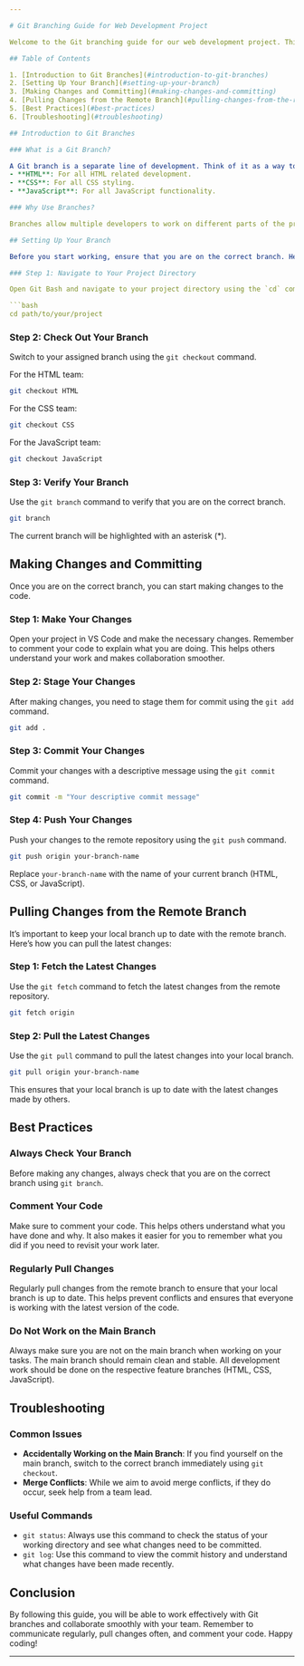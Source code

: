 ```yaml
---

# Git Branching Guide for Web Development Project

Welcome to the Git branching guide for our web development project. This document is designed to help you understand how to use Git branches efficiently as we work through the HTML, CSS, and JavaScript stages of our project. This guide will cover everything you need to know about working with branches, making commits, pulling changes, and ensuring smooth collaboration. 

## Table of Contents

1. [Introduction to Git Branches](#introduction-to-git-branches)
2. [Setting Up Your Branch](#setting-up-your-branch)
3. [Making Changes and Committing](#making-changes-and-committing)
4. [Pulling Changes from the Remote Branch](#pulling-changes-from-the-remote-branch)
5. [Best Practices](#best-practices)
6. [Troubleshooting](#troubleshooting)

## Introduction to Git Branches

### What is a Git Branch?

A Git branch is a separate line of development. Think of it as a way to work on a particular feature or section of your project without affecting the main codebase. In our project, we have three main branches:
- **HTML**: For all HTML related development.
- **CSS**: For all CSS styling.
- **JavaScript**: For all JavaScript functionality.

### Why Use Branches?

Branches allow multiple developers to work on different parts of the project simultaneously without interfering with each other’s work. They also make it easy to manage changes and ensure that our code remains organized and conflict-free.

## Setting Up Your Branch

Before you start working, ensure that you are on the correct branch. Here’s how you can set up your branch:

### Step 1: Navigate to Your Project Directory

Open Git Bash and navigate to your project directory using the `cd` command.

```bash
cd path/to/your/project
```

### Step 2: Check Out Your Branch

Switch to your assigned branch using the `git checkout` command. 

For the HTML team:
```bash
git checkout HTML
```

For the CSS team:
```bash
git checkout CSS
```

For the JavaScript team:
```bash
git checkout JavaScript
```

### Step 3: Verify Your Branch

Use the `git branch` command to verify that you are on the correct branch.

```bash
git branch
```

The current branch will be highlighted with an asterisk (*).

## Making Changes and Committing

Once you are on the correct branch, you can start making changes to the code.

### Step 1: Make Your Changes

Open your project in VS Code and make the necessary changes. Remember to comment your code to explain what you are doing. This helps others understand your work and makes collaboration smoother.

### Step 2: Stage Your Changes

After making changes, you need to stage them for commit using the `git add` command.

```bash
git add .
```

### Step 3: Commit Your Changes

Commit your changes with a descriptive message using the `git commit` command.

```bash
git commit -m "Your descriptive commit message"
```

### Step 4: Push Your Changes

Push your changes to the remote repository using the `git push` command.

```bash
git push origin your-branch-name
```

Replace `your-branch-name` with the name of your current branch (HTML, CSS, or JavaScript).

## Pulling Changes from the Remote Branch

It’s important to keep your local branch up to date with the remote branch. Here’s how you can pull the latest changes:

### Step 1: Fetch the Latest Changes

Use the `git fetch` command to fetch the latest changes from the remote repository.

```bash
git fetch origin
```

### Step 2: Pull the Latest Changes

Use the `git pull` command to pull the latest changes into your local branch.

```bash
git pull origin your-branch-name
```

This ensures that your local branch is up to date with the latest changes made by others.

## Best Practices

### Always Check Your Branch

Before making any changes, always check that you are on the correct branch using `git branch`.

### Comment Your Code

Make sure to comment your code. This helps others understand what you have done and why. It also makes it easier for you to remember what you did if you need to revisit your work later.

### Regularly Pull Changes

Regularly pull changes from the remote branch to ensure that your local branch is up to date. This helps prevent conflicts and ensures that everyone is working with the latest version of the code.

### Do Not Work on the Main Branch

Always make sure you are not on the main branch when working on your tasks. The main branch should remain clean and stable. All development work should be done on the respective feature branches (HTML, CSS, JavaScript).

## Troubleshooting

### Common Issues

- **Accidentally Working on the Main Branch**: If you find yourself on the main branch, switch to the correct branch immediately using `git checkout`.
- **Merge Conflicts**: While we aim to avoid merge conflicts, if they do occur, seek help from a team lead.

### Useful Commands

- `git status`: Always use this command to check the status of your working directory and see what changes need to be committed.
- `git log`: Use this command to view the commit history and understand what changes have been made recently.

## Conclusion

By following this guide, you will be able to work effectively with Git branches and collaborate smoothly with your team. Remember to communicate regularly, pull changes often, and comment your code. Happy coding!

---
```

